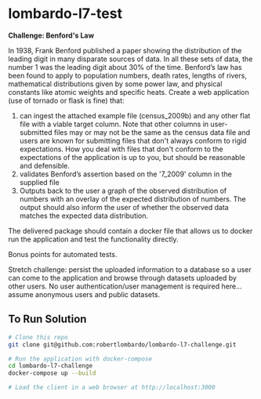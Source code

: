 # lombardo-l7-test

**Challenge: Benford's Law**

In 1938, Frank Benford published a paper showing the distribution of the leading digit in many disparate sources of data. In all these sets of data, the number 1 was the leading digit about 30% of the time. Benford’s law has been found to apply to population numbers, death rates, lengths of rivers, mathematical distributions given by some power law, and physical constants like atomic weights and specific heats.
Create a web application (use of tornado or flask is fine) that:
1. can ingest the attached example file (census_2009b) and any other flat file with a viable target column. Note that other columns in user-submitted files may or may not be the same as the census data file and users are known for submitting files that don't always conform to rigid expectations. How you deal with files that don't conform to the expectations of the application is up to you, but should be reasonable and defensible.
2. validates Benford’s assertion based on the '7_2009' column in the supplied file
3. Outputs back to the user a graph of the observed distribution of numbers with an overlay of the expected distribution of numbers. The output should also inform the user of whether the observed data matches the expected data distribution.

The delivered package should contain a docker file that allows us to docker run the application and test the functionality directly.

Bonus points for automated tests.

Stretch challenge: persist the uploaded information to a database so a user can come to the application and browse through datasets uploaded by other users. No user authentication/user management is required here… assume anonymous users and public datasets.

## To Run Solution
```bash
# Clone this repo
git clone git@github.com:robertlombardo/lombardo-l7-challenge.git

# Run the application with docker-compose
cd lombardo-l7-challenge
docker-compose up --build

# Load the client in a web browser at http://localhost:3000
```
